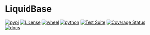 # LiquidBase

[![pypi](https://img.shields.io/pypi/v/liquidbase.svg)](https://pypi.org/project/liquidbase/)
[![License](https://img.shields.io/github/license/mvilstrup/liquidbase)](https://github.com/mvilstrup/liquidbase/blob/main/LICENSE)
[![wheel](https://img.shields.io/pypi/wheel/liquidbase.svg)](https://pypi.org/project/liquidbase/)
[![python](https://img.shields.io/pypi/pyversions/liquidbase.svg)](https://pypi.org/project/liquidbase/)
[![Test Suite](https://github.com/mvilstrup/liquidbase/workflows/Test%20Suite/badge.svg)](https://github.com/mvilstrup/liquidbase/actions?query=workflow%3A%22Test+Suite%22)
[![Coverage Status](https://coveralls.io/repos/github/MVilstrup/liquidbase/badge.svg?branch=main)](https://coveralls.io/github/MVilstrup/liquidbase?branch=main)
[![docs](https://readthedocs.org/projects/liquidbase/badge/?version=latest)](https://liquidbase.readthedocs.io/en/latest/?badge=latest)